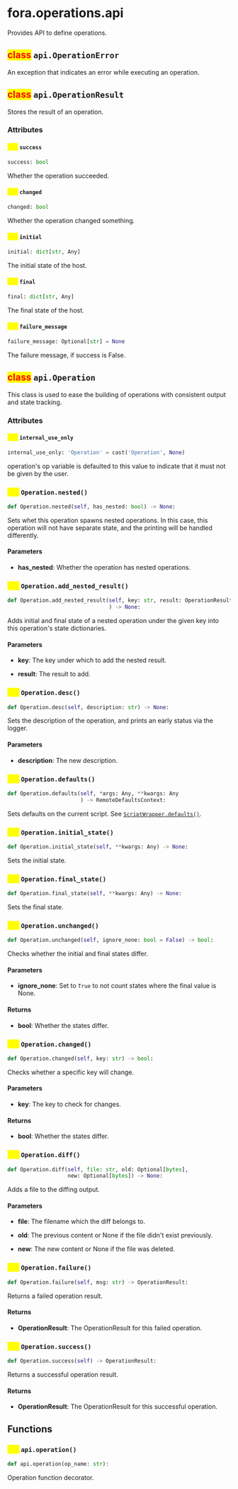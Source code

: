 # fora.operations.api

Provides API to define operations.

## <mark style="color:red;">class</mark> `api.OperationError`

An exception that indicates an error while executing an operation.

## <mark style="color:red;">class</mark> `api.OperationResult`

Stores the result of an operation.

### Attributes

#### <mark style="color:yellow;">attr</mark> `success`

```python
success: bool
```

Whether the operation succeeded.

#### <mark style="color:yellow;">attr</mark> `changed`

```python
changed: bool
```

Whether the operation changed something.

#### <mark style="color:yellow;">attr</mark> `initial`

```python
initial: dict[str, Any]
```

The initial state of the host.

#### <mark style="color:yellow;">attr</mark> `final`

```python
final: dict[str, Any]
```

The final state of the host.

#### <mark style="color:yellow;">attr</mark> `failure_message`

```python
failure_message: Optional[str] = None
```

The failure message, if success is False.

## <mark style="color:red;">class</mark> `api.Operation`

This class is used to ease the building of operations with consistent output and state tracking.

### Attributes

#### <mark style="color:yellow;">attr</mark> `internal_use_only`

```python
internal_use_only: 'Operation' = cast('Operation', None)
```

operation's op variable is defaulted to this value to indicate that it must not be given by the user.

### <mark style="color:yellow;">def</mark> `Operation.nested()`

```python
def Operation.nested(self, has_nested: bool) -> None:
```

Sets whet this operation spawns nested operations. In this case,
this operation will not have separate state, and the printing will be
handled differently.

#### Parameters

 -  **has_nested**: Whether the operation has nested operations.

### <mark style="color:yellow;">def</mark> `Operation.add_nested_result()`

```python
def Operation.add_nested_result(self, key: str, result: OperationResult
                                ) -> None:
```

Adds initial and final state of a nested operation under the given key
into this operation's state dictionaries.

#### Parameters

 -  **key**: The key under which to add the nested result.

 -  **result**: The result to add.

### <mark style="color:yellow;">def</mark> `Operation.desc()`

```python
def Operation.desc(self, description: str) -> None:
```

Sets the description of the operation, and prints an
early status via the logger.

#### Parameters

 -  **description**: The new description.

### <mark style="color:yellow;">def</mark> `Operation.defaults()`

```python
def Operation.defaults(self, *args: Any, **kwargs: Any
                       ) -> RemoteDefaultsContext:
```

Sets defaults on the current script. See [`ScriptWrapper.defaults()`](../types.md#def-ScriptWrapper.defaults).

### <mark style="color:yellow;">def</mark> `Operation.initial_state()`

```python
def Operation.initial_state(self, **kwargs: Any) -> None:
```

Sets the initial state.

### <mark style="color:yellow;">def</mark> `Operation.final_state()`

```python
def Operation.final_state(self, **kwargs: Any) -> None:
```

Sets the final state.

### <mark style="color:yellow;">def</mark> `Operation.unchanged()`

```python
def Operation.unchanged(self, ignore_none: bool = False) -> bool:
```

Checks whether the initial and final states differ.

#### Parameters

 -  **ignore_none**: Set to `True` to not count states where the final value is None.

#### Returns

 -  **bool**: Whether the states differ.

### <mark style="color:yellow;">def</mark> `Operation.changed()`

```python
def Operation.changed(self, key: str) -> bool:
```

Checks whether a specific key will change.

#### Parameters

 -  **key**: The key to check for changes.

#### Returns

 -  **bool**: Whether the states differ.

### <mark style="color:yellow;">def</mark> `Operation.diff()`

```python
def Operation.diff(self, file: str, old: Optional[bytes], 
                   new: Optional[bytes]) -> None:
```

Adds a file to the diffing output.

#### Parameters

 -  **file**: The filename which the diff belongs to.

 -  **old**: The previous content or None if the file didn't exist previously.

 -  **new**: The new content or None if the file was deleted.

### <mark style="color:yellow;">def</mark> `Operation.failure()`

```python
def Operation.failure(self, msg: str) -> OperationResult:
```

Returns a failed operation result.

#### Returns

 -  **OperationResult**: The OperationResult for this failed operation.

### <mark style="color:yellow;">def</mark> `Operation.success()`

```python
def Operation.success(self) -> OperationResult:
```

Returns a successful operation result.

#### Returns

 -  **OperationResult**: The OperationResult for this successful operation.

## Functions

### <mark style="color:yellow;">def</mark> `api.operation()`

```python
def api.operation(op_name: str):
```

Operation function decorator.
